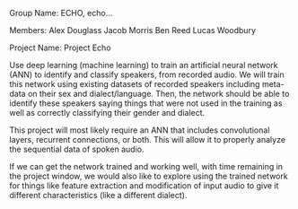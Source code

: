 Group Name: ECHO, echo... 

Members:
Alex Douglass
Jacob Morris
Ben Reed
Lucas Woodbury

Project Name: Project Echo

Use deep learning (machine learning) to train an artificial neural network (ANN) to identify and classify speakers, from recorded audio.  We will train this network using existing datasets of recorded speakers including meta-data on their sex and dialect/language.  Then, the network should be able to identify these speakers saying things that were not used in the training as well as correctly classifying their gender and dialect.

This project will most likely require an ANN that includes convolutional layers, recurrent connections, or both.  This will allow it to properly analyze the sequential data of spoken audio.

If we can get the network trained and working well, with time remaining in the project window, we would also like to explore using the trained network for things like feature extraction and modification of input audio to give it different characteristics (like a different dialect).
